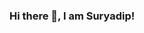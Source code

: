 ### Hi there 👋, I am Suryadip!

<!--
**Suryadipsinh/Suryadipsinh** is a ✨ _special_ ✨ repository because its `README.md` (this file) appears on your GitHub profile.

About Me 🚀
- 📚 Self Motivation + Commitment + Technology + Ideas + Team Player + Optimism - Motto of my life!
- 🔭 I’m currently working on my python project
- 📎 In my free time I love to learn about latest technologies and work on my logic building skills.
- 🌱 Enthusiast in Open Source, Competititve Coding and Machine Learning.
- 💬 Ask me about ...
- 📫 How to reach me: ...
- 😄 Pronouns: ...
- ⚡ Fun fact: ...
-->
